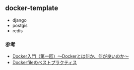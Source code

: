 docker-template
----

* django
* postgis
* redis


### 参考
* [Docker入門（第一回）～Dockerとは何か、何が良いのか～](https://knowledge.sakura.ad.jp/13265/)
* [Dockerfileのベストプラクティス](https://qiita.com/Tsuyozo/items/c706a04848c3fbbaf055)